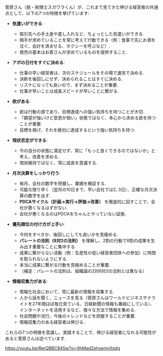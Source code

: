 菅原さん（脱・税理士スガワラくん）が、これまで見てきた伸びる経営者の共通点として、以下の7つの特徴を挙げています:

- **気遣いができる**:
    
    - 取引先への手土産や差し入れなど、ちょっとした気遣いができる.
    - 相手が求めていることを常に考えて行動できる（例：食事で先にお酒を注ぐ、会計を済ませる、タクシーを呼ぶなど）.
    - 商売の基本はお客さんが求めているものを提供すること.
- **アポの日付をすぐに決める**:
    
    - 仕事の早い経営者は、次のスケジュールをその場で速攻で決める.
    - 決断を後回しにせず、決められることはすぐに決める.
    - リスケになっても良いので、まず決めることが重要.
    - 仕事が早いことは成長スピードが早いことに繋がる.
- **欲がある**:
    
    - 欲は行動の源であり、目標達成への強い気持ちを持つことが大切.
    - 「願望が強いけど意思が弱い」状態ではなく、本心から求める欲を持つことが重要.
    - 目標を掲げ、それを絶対に達成するという強い気持ちを持つ.
- **現状否定ができる**:
    
    - 今の自分の状態に満足せず、常に「もっと良くできるのではないか」と考え、改善を求める.
    - 現状維持ではなく、常に成長を意識する.
- **月次決算をしっかり行う**:
    
    - 毎月、会社の数字を把握し、業績を検証する.
    - 可能な限り早く（翌月の10日まで、早い会社では2, 3日）、正確な月次決算の数字を出す.
    - **PDCAサイクル（計画→実行→評価→改善）** を徹底的に回すことで、会社が悪くなるはずがない.
    - 会社が悪くなるのはPDCAをちゃんとやっていない証拠.
- **優先順位の付け方が上手い**:
    
    - 今何をすべきか、後回しにしても良いかを見極める.
    - **パレートの法則（8対2の法則）** を理解し、2割の行動で8割の成果を生み出す重要なことに集中する.
    - 成果に繋がらない活動（例：生産性の低い経営者団体への参加）に時間を取られないようにする.
    - 本当に成果に繋がる行動を見極めることが重要.
    - （補足：パレートの法則は、組織論の2対6対2の法則とは異なる）
- **情報収集力がある**:
    
    - 情報化社会において、常に最新の情報を収集する.
    - 人から話を聞く、ニュースを見る（菅原さんはワールドビジネスサテライトを27年間ほぼ毎日見ている、日経新聞の情報も番組にしている）、インターネットを活用するなど、様々な方法で情報を集める.
    - 社会問題や流行、今後のトレンドなどを把握することが重要.
    - 情報収集力のある経営者は伸びる.

これらの7つの特徴を意識し、実践することで、伸びる経営者になれる可能性があると菅原さんは述べています.

https://youtu.be/RerQBBC845w?si=9hMad2ehsemyXqdg